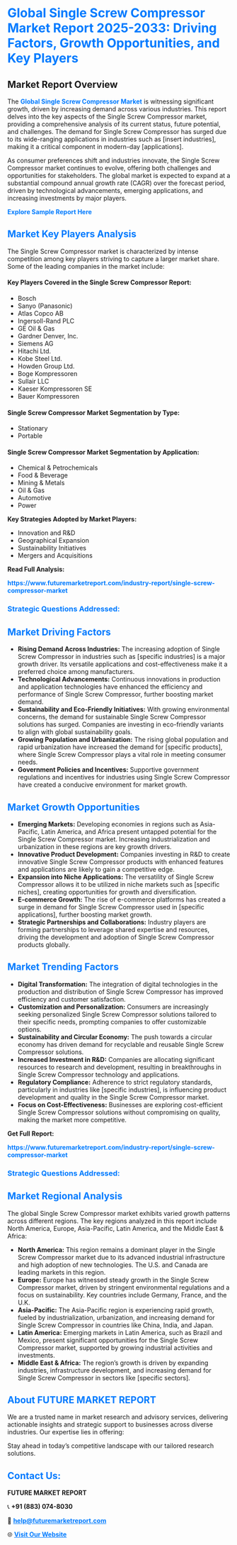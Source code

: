 <h1 style="color: #007BFF;">Global Single Screw Compressor Market Report 2025-2033: Driving Factors, Growth Opportunities, and Key Players</h1>

<section id="overview">
<h2>Market Report Overview</h2>
<p>The <a href="https://www.futuremarketreport.com/industry-report/single-screw-compressor-market" style="color: #007BFF; text-decoration: none;"><strong>Global Single Screw Compressor Market</strong></a> is witnessing significant growth, driven by increasing demand across various industries. This report delves into the key aspects of the Single Screw Compressor market, providing a comprehensive analysis of its current status, future potential, and challenges. The demand for Single Screw Compressor has surged due to its wide-ranging applications in industries such as [insert industries], making it a critical component in modern-day [applications].</p>
<p>As consumer preferences shift and industries innovate, the Single Screw Compressor market continues to evolve, offering both challenges and opportunities for stakeholders. The global market is expected to expand at a substantial compound annual growth rate (CAGR) over the forecast period, driven by technological advancements, emerging applications, and increasing investments by major players.</p>
</section>

<section id="overview">
<p><a href="https://www.futuremarketreport.com/request-sample/reportId=58222" style="color: #007BFF; text-decoration: none;"><strong>Explore Sample Report Here</strong></a></p>
</section>

<section id="key-players">
<h2 style="color: #007BFF;">Market Key Players Analysis</h2>
<p>The Single Screw Compressor market is characterized by intense competition among key players striving to capture a larger market share. Some of the leading companies in the market include:</p>
<h4>Key Players Covered in the Single Screw Compressor Report:</h4>
<ul><li>Bosch</li><li>Sanyo (Panasonic)</li><li>Atlas Copco AB</li><li>Ingersoll-Rand PLC</li><li>GE Oil &amp; Gas</li><li>Gardner Denver, Inc.</li><li>Siemens AG</li><li>Hitachi Ltd.</li><li>Kobe Steel Ltd.</li><li>Howden Group Ltd.</li><li>Boge Kompressoren</li><li>Sullair LLC</li><li>Kaeser Kompressoren SE</li><li>Bauer Kompressoren</li></ul>
<h4>Single Screw Compressor Market Segmentation by Type:</h4>
<ul><li>Stationary</li><li>Portable</li></ul>

<h4>Single Screw Compressor Market Segmentation by Application:</h4>
<ul><li>Chemical &amp; Petrochemicals</li><li>Food &amp; Beverage</li><li>Mining &amp; Metals</li><li>Oil &amp; Gas</li><li>Automotive</li><li>Power</li></ul>
<p><strong>Key Strategies Adopted by Market Players:</strong></p>
<ul>
<li>Innovation and R&D</li>
<li>Geographical Expansion</li>
<li>Sustainability Initiatives</li>
<li>Mergers and Acquisitions</li>
</ul>
</section>

<section>
<p><strong>Read Full Analysis: </strong></p><a href="https://www.futuremarketreport.com/industry-report/single-screw-compressor-market" style="color: #007BFF; text-decoration: none;"><strong>https://www.futuremarketreport.com/industry-report/single-screw-compressor-market</strong></a>
<h3 style="color: #007BFF;">Strategic Questions Addressed:</h3>
</section>

<section id="driving-factors">
<h2 style="color: #007BFF;">Market Driving Factors</h2>
<ul>
<li><strong>Rising Demand Across Industries:</strong> The increasing adoption of Single Screw Compressor in industries such as [specific industries] is a major growth driver. Its versatile applications and cost-effectiveness make it a preferred choice among manufacturers.</li>
<li><strong>Technological Advancements:</strong> Continuous innovations in production and application technologies have enhanced the efficiency and performance of Single Screw Compressor, further boosting market demand.</li>
<li><strong>Sustainability and Eco-Friendly Initiatives:</strong> With growing environmental concerns, the demand for sustainable Single Screw Compressor solutions has surged. Companies are investing in eco-friendly variants to align with global sustainability goals.</li>
<li><strong>Growing Population and Urbanization:</strong> The rising global population and rapid urbanization have increased the demand for [specific products], where Single Screw Compressor plays a vital role in meeting consumer needs.</li>
<li><strong>Government Policies and Incentives:</strong> Supportive government regulations and incentives for industries using Single Screw Compressor have created a conducive environment for market growth.</li>
</ul>
</section>

<section id="growth-opportunities">
<h2 style="color: #007BFF;">Market Growth Opportunities</h2>
<ul>
<li><strong>Emerging Markets:</strong> Developing economies in regions such as Asia-Pacific, Latin America, and Africa present untapped potential for the Single Screw Compressor market. Increasing industrialization and urbanization in these regions are key growth drivers.</li>
<li><strong>Innovative Product Development:</strong> Companies investing in R&D to create innovative Single Screw Compressor products with enhanced features and applications are likely to gain a competitive edge.</li>
<li><strong>Expansion into Niche Applications:</strong> The versatility of Single Screw Compressor allows it to be utilized in niche markets such as [specific niches], creating opportunities for growth and diversification.</li>
<li><strong>E-commerce Growth:</strong> The rise of e-commerce platforms has created a surge in demand for Single Screw Compressor used in [specific applications], further boosting market growth.</li>
<li><strong>Strategic Partnerships and Collaborations:</strong> Industry players are forming partnerships to leverage shared expertise and resources, driving the development and adoption of Single Screw Compressor products globally.</li>
</ul>
</section>

<section id="trending-factors">
<h2 style="color: #007BFF;">Market Trending Factors</h2>
<ul>
<li><strong>Digital Transformation:</strong> The integration of digital technologies in the production and distribution of Single Screw Compressor has improved efficiency and customer satisfaction.</li>
<li><strong>Customization and Personalization:</strong> Consumers are increasingly seeking personalized Single Screw Compressor solutions tailored to their specific needs, prompting companies to offer customizable options.</li>
<li><strong>Sustainability and Circular Economy:</strong> The push towards a circular economy has driven demand for recyclable and reusable Single Screw Compressor solutions.</li>
<li><strong>Increased Investment in R&D:</strong> Companies are allocating significant resources to research and development, resulting in breakthroughs in Single Screw Compressor technology and applications.</li>
<li><strong>Regulatory Compliance:</strong> Adherence to strict regulatory standards, particularly in industries like [specific industries], is influencing product development and quality in the Single Screw Compressor market.</li>
<li><strong>Focus on Cost-Effectiveness:</strong> Businesses are exploring cost-efficient Single Screw Compressor solutions without compromising on quality, making the market more competitive.</li>
</ul>
</section>

<section>
<p><strong>Get Full Report: </strong></p><a href="https://www.futuremarketreport.com/industry-report/single-screw-compressor-market" style="color: #007BFF; text-decoration: none;"><strong>https://www.futuremarketreport.com/industry-report/single-screw-compressor-market</strong></a>
<h3 style="color: #007BFF;">Strategic Questions Addressed:</h3>
</section>


<section id="regional-analysis">
<h2 style="color: #007BFF;">Market Regional Analysis</h2>
<p>The global Single Screw Compressor market exhibits varied growth patterns across different regions. The key regions analyzed in this report include North America, Europe, Asia-Pacific, Latin America, and the Middle East & Africa:</p>
<ul>
<li><strong>North America:</strong> This region remains a dominant player in the Single Screw Compressor market due to its advanced industrial infrastructure and high adoption of new technologies. The U.S. and Canada are leading markets in this region.</li>
<li><strong>Europe:</strong> Europe has witnessed steady growth in the Single Screw Compressor market, driven by stringent environmental regulations and a focus on sustainability. Key countries include Germany, France, and the U.K.</li>
<li><strong>Asia-Pacific:</strong> The Asia-Pacific region is experiencing rapid growth, fueled by industrialization, urbanization, and increasing demand for Single Screw Compressor in countries like China, India, and Japan.</li>
<li><strong>Latin America:</strong> Emerging markets in Latin America, such as Brazil and Mexico, present significant opportunities for the Single Screw Compressor market, supported by growing industrial activities and investments.</li>
<li><strong>Middle East & Africa:</strong> The region’s growth is driven by expanding industries, infrastructure development, and increasing demand for Single Screw Compressor in sectors like [specific sectors].</li>
</ul>
</section>

<footer>
<h2 style="color: #007BFF;">About FUTURE MARKET REPORT</h2>
<p>We are a trusted name in market research and advisory services, delivering actionable insights and strategic support to businesses across diverse industries. Our expertise lies in offering:</p>

<p>Stay ahead in today’s competitive landscape with our tailored research solutions.</p>

<h2 style="color: #007BFF;">Contact Us:</h2>
<p><strong>FUTURE MARKET REPORT</strong></p>
<p>📞 <strong>+91 (883) 074-8030</strong></p>
<p>📧 <strong><a href="mailto:help@futuremarketreport.com" style="color: #007BFF;">help@futuremarketreport.com</a></strong></p>
<p>🌐 <strong><a href="https://www.futuremarketreport.com/" style="color: #007BFF;">Visit Our Website</a></strong></p>
</footer>